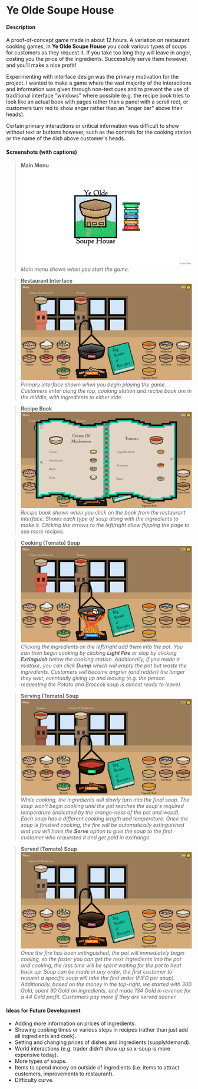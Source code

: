 # Ye Olde Soupe House

#### Description
A proof-of-concept game made in about 12 hours. A variation on restaurant cooking games, in **Ye Olde Soupe House** you cook various types of soups for customers as they request it. If you take too long they will leave in anger, costing you the price of the ingredients. Successfully serve them however, and you'll make a nice profit!

Experimenting with interface design was the primary motivation for the project. I wanted to make a game where the vast majority of the interactions and information was given through non-text cues and to prevent the use of traditional interface "windows" where possible (e.g. the recipe book tries to look like an actual book with pages rather than a panel with a scroll rect, or customers turn red to show anger rather than an "anger bar" above their heads).

Certain primary interactions or critical information was difficult to show without text or buttons however, such as the controls for the cooking station or the name of the dish above customer's heads.

#### Screenshots (with captions)

> **Main Menu**
> ![Main Menu](/Screenshots/main-menu.png)
> *Main menu shown when you start the game.*

> **Restaurant Interface**
> ![Restaurant Interface](/Screenshots/initial-game-screen.png)
> *Primary interface shown when you begin playing the game. Customers enter along the top, cooking station and recipe book are in the middle, with ingredients to either side.*

> **Recipe Book**
> ![Recipe Book](/Screenshots/recipe-book.png)
> *Recipe book shown when you click on the book from the restaurant interface. Shows each type of soup along with the ingredients to make it. Clicking the arrows to the left/right allow flipping the page to see more recipes.*

> **Cooking (Tomato) Soup**
> ![Cooking (Tomato) Soup](/Screenshots/cooking-tomato-soup.png)
> *Clicking the ingredients on the left/right add them into the pot. You can then begin cooking by clicking **Light Fire** or stop by clicking **Extinguish** below the cooking station. Additionally, if you made a mistake, you can click **Dump** which will empty the pot but waste the ingredients. Customers will become angrier (and redder) the longer they wait, eventually giving up and leaving (e.g. the person requesting the Potato and Broccoli soup is almost ready to leave).*

> **Serving (Tomato) Soup**
> ![Serving (Tomato) Soup](/Screenshots/serving-tomato-soup.png)
> *While cooking, the ingredients will slowly turn into the final soup. The soup won't begin cooking until the pot reaches the soup's required temperature (indicated by the orange-ness of the pot and wood). Each soup has a different cooking length and temperature. Once the soup is finished cooking, the fire will be automatically extinguished and you will have the **Serve** option to give the soup to the first customer who requested it and get paid in exchange.*

> **Served (Tomato) Soup**
> ![Served (Tomato) Soup](/Screenshots/served-tomato-soup.png)
> *Once the fire has been extinguished, the pot will immediately begin cooling, so the faster you can get the next ingredients into the pot and cooking, the less time will be spent waiting for the pot to heat back up. Soup can be made in any order, the first customer to request a specific soup will take the first order (FIFO per soup). Additionally, based on the money in the top-right, we started with 300 Gold, spent 90 Gold on ingredients, and made 134 Gold in revenue for a 44 Gold profit. Customers pay more if they are served sooner.*

#### Ideas for Future Development

* Adding more information on prices of ingredients.
* Showing cooking times or various steps in recipes (rather than just add all ingredients and cook).
* Setting and changing prices of dishes and ingredients (supply/demand).
* World interactions (e.g. trader didn't show up so x-soup is more expensive today).
* More types of soups.
* Items to spend money on outside of ingredients (i.e. items to attract customers, improvements to restaurant).
* Difficulty curve.
